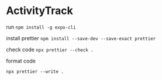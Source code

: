 # ActivityTrack

run  `npm install -g expo-cli`

install prettier
`npm install --save-dev --save-exact prettier`

check code 
`npx prettier --check .`

format code

`npx prettier --write .`
